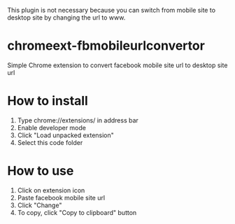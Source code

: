 This plugin is not necessary because you can switch from mobile site to desktop site by changing the url to www.

# chromeext-fbmobileurlconvertor
Simple Chrome extension to convert facebook mobile site url to desktop site url

# How to install
1. Type chrome://extensions/ in address bar
2. Enable developer mode
3. Click "Load unpacked extension"
4. Select this code folder

# How to use
1. Click on extension icon
2. Paste facebook mobile site url
3. Click "Change"
4. To copy, click "Copy to clipboard" button
